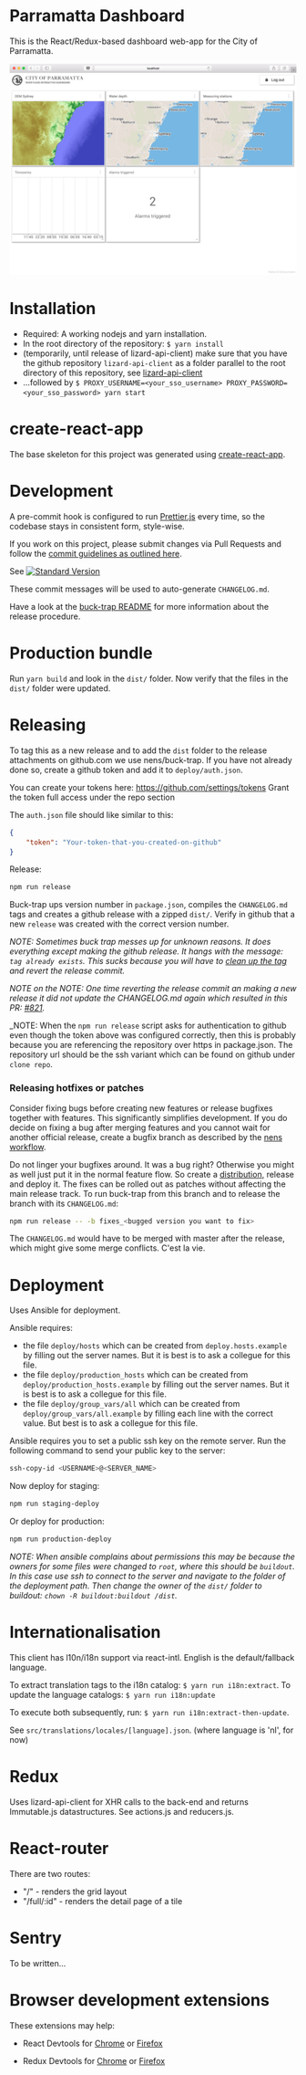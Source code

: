 Parramatta Dashboard
====================

This is the React/Redux-based dashboard web-app for the City of Parramatta.

![Screenshot](https://raw.githubusercontent.com/nens/parramatta-dashboard/master/screenshot.jpg?token=AAAcGVz1I1unGIxeRJNHrvlTKk8P4mL8ks5Z4Ly2wA%3D%3D)

Installation
============

- Required: A working nodejs and yarn installation.
- In the root directory of the repository: `$ yarn install`
- (temporarily, until release of lizard-api-client) make sure that you have the github repository `lizard-api-client` as a folder parallel to the root directory of this repository, see [lizard-api-client](https://github.com/nens/lizard-api-client)
- ...followed by `$ PROXY_USERNAME=<your_sso_username> PROXY_PASSWORD=<your_sso_password> yarn start`


create-react-app
================

The base skeleton for this project was generated using [create-react-app](https://github.com/facebookincubator/create-react-app).


Development
===========

A pre-commit hook is configured to run [Prettier.js](https://github.com/prettier/prettier) every time, so the codebase stays in consistent form, style-wise.

If you work on this project, please submit changes via Pull Requests and follow the [commit guidelines as outlined here](https://github.com/conventional-changelog/standard-version#commit-message-convention-at-a-glance).

See [![Standard Version](https://img.shields.io/badge/release-standard%20version-brightgreen.svg)](https://github.com/conventional-changelog/standard-version)

These commit messages will be used to auto-generate `CHANGELOG.md`.

Have a look at the [buck-trap README](https://github.com/nens/buck-trap/blob/master/README.md) for more information about the release procedure.


Production bundle
=================

Run `yarn build` and look in the `dist/` folder.
Now verify that the files in the `dist/` folder were updated.


Releasing
=========

To tag this as a new release and to add the `dist` folder to the release
attachments on github.com we use nens/buck-trap. If you have not already done so, create a github token and add it to `deploy/auth.json`.

You can create your tokens here: https://github.com/settings/tokens Grant the token full access under the repo section

The `auth.json` file should like similar to this:

```json
{
    "token": "Your-token-that-you-created-on-github"
}
```

Release:

```sh
npm run release
```

Buck-trap ups version number in `package.json`, compiles the `CHANGELOG.md` tags and creates a github release with a zipped `dist/`.
Verify in github that a new `release` was created with the correct version number.

_NOTE: Sometimes buck trap messes up for unknown reasons. It does everything except  making the github release. It hangs with the message: `tag already exists`. This sucks because you will have to [clean up the tag](https://nathanhoad.net/how-to-delete-a-remote-git-tag) and revert the release commit._

_NOTE on the NOTE: One time reverting the release commit an making a new release  it did not update the CHANGELOG.md again which resulted in this PR: [#821](https://github.com/nens/lizard-client/pull/821)._

_NOTE: When the `npm run release` script asks for authentication to github even though the token above was configured correctly, then this is probably because you are referencing the repository over https in package.json. The repository url should be the ssh variant which can be found on github under `clone repo`.

### Releasing hotfixes or patches
Consider fixing bugs before creating new features or release bugfixes together with features. This significantly simplifies development. If you do decide on fixing a bug after merging features and you cannot wait for another official release, create a bugfix branch as described by the [nens workflow](https://github.com/nens/inframan/blob/master/workflow/workflow.rst#bug-fixes).

Do not linger your bugfixes around. It was a bug right? Otherwise you might as well just put it in the normal feature flow. So create a [distribution](#build), release and deploy it. The fixes can be rolled out as patches without affecting the main release track. To run buck-trap from this branch and to release the branch with its `CHANGELOG.md`:

```sh
npm run release -- -b fixes_<bugged version you want to fix>
```

The `CHANGELOG.md` would have to be merged with master after the release, which might give some merge conflicts. C'est la vie.


Deployment
==========

Uses Ansible for deployment.

Ansible requires:

- the file `deploy/hosts` which can be created from `deploy.hosts.example` by filling out the server names. But it is best is to ask a collegue for this file.
- the file `deploy/production_hosts` which can be created from `deploy/production_hosts.example` by filling out the server names. But it is best is to ask a collegue for this file.
- the file `deploy/group_vars/all` which can be created from `deploy/group_vars/all.example` by filling each line with the correct value. But best is to ask a collegue for this file.

Ansible requires you to set a public ssh key on the remote server. Run the following command to send your public key to the server:

```sh
ssh-copy-id <USERNAME>@<SERVER_NAME>
```

Now deploy for staging:

```sh
npm run staging-deploy
```

Or deploy for production:

```sh
npm run production-deploy
```


_NOTE: When ansible complains about permissions this may be because the owners for some files were changed to `root`, where this should be `buildout`. In this case use ssh to connect to the server and navigate to the folder of the deployment path. Then change the owner of the `dist/` folder to buildout: ```chown -R buildout:buildout /dist```._


Internationalisation
====================

This client has l10n/i18n support via react-intl.
English is the default/fallback language.

To extract translation tags to the i18n catalog: `$ yarn run i18n:extract`.
To update the language catalogs: `$ yarn run i18n:update`

To execute both subsequently, run: `$ yarn run i18n:extract-then-update`.

See `src/translations/locales/[language].json`. (where language is 'nl', for now)


Redux
=====

Uses lizard-api-client for XHR calls to the back-end and returns Immutable.js datastructures.
See actions.js and reducers.js.


React-router
============

There are two routes:

- "/" - renders the grid layout
- "/full/:id" - renders the detail page of a tile


Sentry
======

To be written...


Browser development extensions
==============================

These extensions may help:

- React Devtools for [Chrome](https://chrome.google.com/webstore/detail/react-developer-tools/fmkadmapgofadopljbjfkapdkoienihi?hl=en) or [Firefox](https://addons.mozilla.org/en-US/firefox/addon/react-devtools/)

- Redux Devtools for [Chrome](https://chrome.google.com/webstore/detail/redux-devtools/lmhkpmbekcpmknklioeibfkpmmfibljd?hl=en) or [Firefox](https://addons.mozilla.org/en-Gb/firefox/addon/remotedev/)
